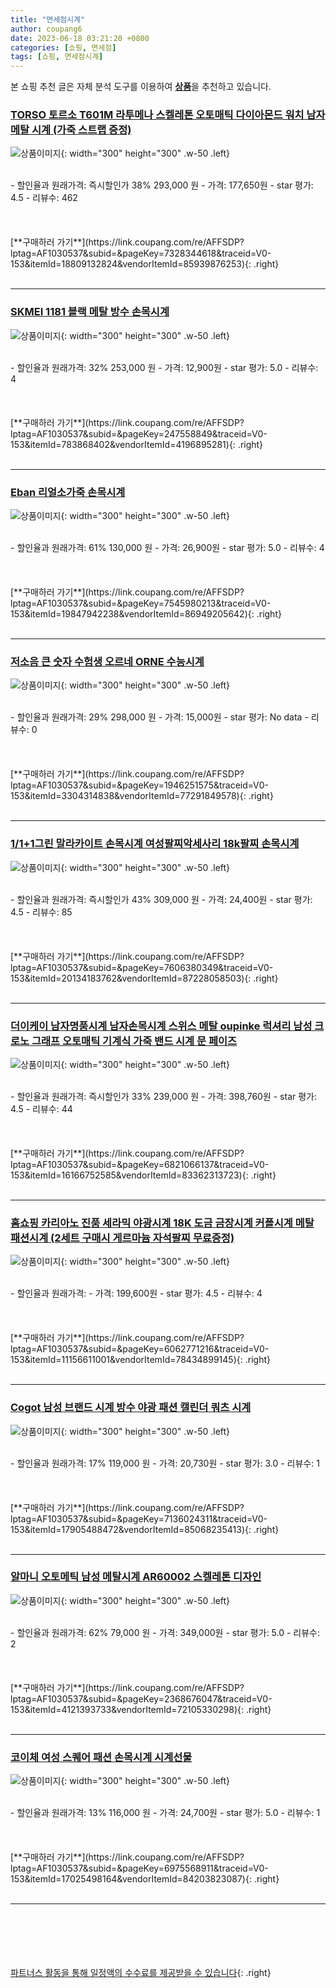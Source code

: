 ```yaml
---
title: "면세점시계"
author: coupang6
date: 2023-06-18 03:21:20 +0800
categories: [쇼핑, 면세점]
tags: [쇼핑, 면세점시계]
---
```


본 쇼핑 추천 글은 자체 분석 도구를 이용하여 [**상품**](https://link.coupang.com/a/bao1ui)을 추천하고 있습니다.

### [TORSO 토르소 T601M 라투메나 스켈레톤 오토매틱 다이아몬드 워치 남자 메탈 시계 (가죽 스트랩 증정)](https://link.coupang.com/re/AFFSDP?lptag=AF1030537&subid=&pageKey=7328344618&traceid=V0-153&itemId=18809132824&vendorItemId=85939876253)

![상품이미지](https://thumbnail10.coupangcdn.com/thumbnails/remote/230x230ex/image/vendor_inventory/46c4/f69da5b0de6556bd7f5871456ff0764ba193a97cc7c315f7a9cc3992c05a.jpg){: width="300" height="300" .w-50 .left}


<br>
- 할인율과 원래가격: 즉시할인가 38%  293,000   원
- 가격: 177,650원
- star 평가: 4.5
- 리뷰수: 462
<br>
<br>
<br>
<br>
[**구매하러 가기**](https://link.coupang.com/re/AFFSDP?lptag=AF1030537&subid=&pageKey=7328344618&traceid=V0-153&itemId=18809132824&vendorItemId=85939876253){: .right}
<br>
<br>

---

### [SKMEI 1181 블랙 메탈 방수 손목시계](https://link.coupang.com/re/AFFSDP?lptag=AF1030537&subid=&pageKey=247558849&traceid=V0-153&itemId=783868402&vendorItemId=4196895281)

![상품이미지](https://thumbnail10.coupangcdn.com/thumbnails/remote/230x230ex/image/vendor_inventory/2976/35c32194e56247d45f50757879d6705247f31f75ac42e6f82e6c154535cb.jpg){: width="300" height="300" .w-50 .left}


<br>
- 할인율과 원래가격: 32%  253,000   원
- 가격: 12,900원
- star 평가: 5.0
- 리뷰수: 4
<br>
<br>
<br>
<br>
[**구매하러 가기**](https://link.coupang.com/re/AFFSDP?lptag=AF1030537&subid=&pageKey=247558849&traceid=V0-153&itemId=783868402&vendorItemId=4196895281){: .right}
<br>
<br>

---

### [Eban 리얼소가죽 손목시계](https://link.coupang.com/re/AFFSDP?lptag=AF1030537&subid=&pageKey=7545980213&traceid=V0-153&itemId=19847942238&vendorItemId=86949205642)

![상품이미지](https://thumbnail6.coupangcdn.com/thumbnails/remote/230x230ex/image/vendor_inventory/2604/e30bf7f1777b231d96365faa848ec710683dda97a20723e0cf5e5bd72cfa.png){: width="300" height="300" .w-50 .left}


<br>
- 할인율과 원래가격: 61%  130,000   원
- 가격: 26,900원
- star 평가: 5.0
- 리뷰수: 4
<br>
<br>
<br>
<br>
[**구매하러 가기**](https://link.coupang.com/re/AFFSDP?lptag=AF1030537&subid=&pageKey=7545980213&traceid=V0-153&itemId=19847942238&vendorItemId=86949205642){: .right}
<br>
<br>

---

### [저소음 큰 숫자 수험생 오르네 ORNE 수능시계](https://link.coupang.com/re/AFFSDP?lptag=AF1030537&subid=&pageKey=1946251575&traceid=V0-153&itemId=3304314838&vendorItemId=77291849578)

![상품이미지](https://thumbnail6.coupangcdn.com/thumbnails/remote/230x230ex/image/vendor_inventory/38d9/736dd15f6f53d81b247c79afb39114256c89dd7881a610d5f59cb30340a1.jpg){: width="300" height="300" .w-50 .left}


<br>
- 할인율과 원래가격: 29%  298,000   원
- 가격: 15,000원
- star 평가: No data
- 리뷰수: 0
<br>
<br>
<br>
<br>
[**구매하러 가기**](https://link.coupang.com/re/AFFSDP?lptag=AF1030537&subid=&pageKey=1946251575&traceid=V0-153&itemId=3304314838&vendorItemId=77291849578){: .right}
<br>
<br>

---

### [1/1+1그린 말라카이트 손목시계 여성팔찌악세사리 18k팔찌 손목시계](https://link.coupang.com/re/AFFSDP?lptag=AF1030537&subid=&pageKey=7606380349&traceid=V0-153&itemId=20134183762&vendorItemId=87228058503)

![상품이미지](https://thumbnail8.coupangcdn.com/thumbnails/remote/230x230ex/image/vendor_inventory/8f1b/8d1457937392f27c32741e400c1294ea6fc358e59fe380448bcd76da510f.png){: width="300" height="300" .w-50 .left}


<br>
- 할인율과 원래가격: 즉시할인가 43%  309,000   원
- 가격: 24,400원
- star 평가: 4.5
- 리뷰수: 85
<br>
<br>
<br>
<br>
[**구매하러 가기**](https://link.coupang.com/re/AFFSDP?lptag=AF1030537&subid=&pageKey=7606380349&traceid=V0-153&itemId=20134183762&vendorItemId=87228058503){: .right}
<br>
<br>

---

### [더이케이 남자명품시계 남자손목시계 스위스 메탈 oupinke 럭셔리 남성 크로노 그래프 오토매틱 기계식 가죽 밴드 시계 문 페이즈](https://link.coupang.com/re/AFFSDP?lptag=AF1030537&subid=&pageKey=6821066137&traceid=V0-153&itemId=16166752585&vendorItemId=83362313723)

![상품이미지](https://thumbnail6.coupangcdn.com/thumbnails/remote/230x230ex/image/vendor_inventory/365e/7cdcf309e309e92c995850d232f58043040218283ed136c1a0f448cd5191.jpeg){: width="300" height="300" .w-50 .left}


<br>
- 할인율과 원래가격: 즉시할인가 33%  239,000   원
- 가격: 398,760원
- star 평가: 4.5
- 리뷰수: 44
<br>
<br>
<br>
<br>
[**구매하러 가기**](https://link.coupang.com/re/AFFSDP?lptag=AF1030537&subid=&pageKey=6821066137&traceid=V0-153&itemId=16166752585&vendorItemId=83362313723){: .right}
<br>
<br>

---

### [홈쇼핑 카리아노 진품 세라믹 야광시계 18K 도금 금장시계 커플시계 메탈 패션시계 (2세트 구매시 게르마늄 자석팔찌 무료증정)](https://link.coupang.com/re/AFFSDP?lptag=AF1030537&subid=&pageKey=6062771216&traceid=V0-153&itemId=11156611001&vendorItemId=78434899145)

![상품이미지](https://thumbnail6.coupangcdn.com/thumbnails/remote/230x230ex/image/vendor_inventory/ad74/dc4f0fe7f79e3c32e09478b5d8109d10d266dd554ea5f50edaaa3d530caf.jpg){: width="300" height="300" .w-50 .left}


<br>
- 할인율과 원래가격: 
- 가격: 199,600원
- star 평가: 4.5
- 리뷰수: 4
<br>
<br>
<br>
<br>
[**구매하러 가기**](https://link.coupang.com/re/AFFSDP?lptag=AF1030537&subid=&pageKey=6062771216&traceid=V0-153&itemId=11156611001&vendorItemId=78434899145){: .right}
<br>
<br>

---

### [Cogot 남성 브랜드 시계 방수 야광 패션 캘린더 쿼츠 시계](https://link.coupang.com/re/AFFSDP?lptag=AF1030537&subid=&pageKey=7136024311&traceid=V0-153&itemId=17905488472&vendorItemId=85068235413)

![상품이미지](https://thumbnail9.coupangcdn.com/thumbnails/remote/230x230ex/image/vendor_inventory/cc37/d4d81fcbd9c1d02e460e5df3bcf8dd9dd6cb1cdeec50b3d9bb48fd3b2745.jpg){: width="300" height="300" .w-50 .left}


<br>
- 할인율과 원래가격: 17%  119,000   원
- 가격: 20,730원
- star 평가: 3.0
- 리뷰수: 1
<br>
<br>
<br>
<br>
[**구매하러 가기**](https://link.coupang.com/re/AFFSDP?lptag=AF1030537&subid=&pageKey=7136024311&traceid=V0-153&itemId=17905488472&vendorItemId=85068235413){: .right}
<br>
<br>

---

### [알마니 오토메틱 남성 메탈시계 AR60002 스켈레톤 디자인](https://link.coupang.com/re/AFFSDP?lptag=AF1030537&subid=&pageKey=2368676047&traceid=V0-153&itemId=4121393733&vendorItemId=72105330298)

![상품이미지](https://thumbnail8.coupangcdn.com/thumbnails/remote/230x230ex/image/vendor_inventory/acc7/46fdc2637b9e8223808c945eed233ca02d8b741c4427813b617589465a60.jpg){: width="300" height="300" .w-50 .left}


<br>
- 할인율과 원래가격: 62%  79,000   원
- 가격: 349,000원
- star 평가: 5.0
- 리뷰수: 2
<br>
<br>
<br>
<br>
[**구매하러 가기**](https://link.coupang.com/re/AFFSDP?lptag=AF1030537&subid=&pageKey=2368676047&traceid=V0-153&itemId=4121393733&vendorItemId=72105330298){: .right}
<br>
<br>

---

### [코이체 여성 스퀘어 패션 손목시계 시계선물](https://link.coupang.com/re/AFFSDP?lptag=AF1030537&subid=&pageKey=6975568911&traceid=V0-153&itemId=17025498164&vendorItemId=84203823087)

![상품이미지](https://thumbnail10.coupangcdn.com/thumbnails/remote/230x230ex/image/vendor_inventory/04d7/77679a9e0debbeb56354dd32622cfaf14cf592a58e84f53de16340c8014f.jpg){: width="300" height="300" .w-50 .left}


<br>
- 할인율과 원래가격: 13%  116,000   원
- 가격: 24,700원
- star 평가: 5.0
- 리뷰수: 1
<br>
<br>
<br>
<br>
[**구매하러 가기**](https://link.coupang.com/re/AFFSDP?lptag=AF1030537&subid=&pageKey=6975568911&traceid=V0-153&itemId=17025498164&vendorItemId=84203823087){: .right}
<br>
<br>

---
<br><br><br><br><br> [파트너스 활동을 통해 일정액의 수수료를 제공받을 수 있습니다](https://link.coupang.com/a/bao1ui){: .right}
